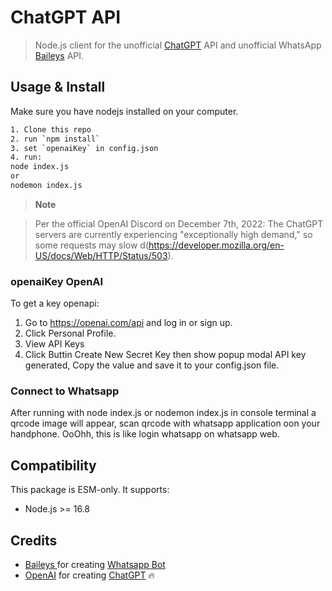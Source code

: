 # ChatGPT API <!-- omit in toc -->

> Node.js client for the unofficial [ChatGPT](https://openai.com/blog/chatgpt/) API and unofficial WhatsApp [Baileys](https://github.com/adiwajshing/Baileys/) API.

## Usage & Install

Make sure you have nodejs installed on your computer.

```bash
1. Clone this repo
2. run `npm install`
3. set `openaiKey` in config.json
4. run:
node index.js
or
nodemon index.js
```

> **Note**

> Per the official OpenAI Discord on December 7th, 2022: The ChatGPT servers are currently experiencing "exceptionally high demand," so some requests may slow d(https://developer.mozilla.org/en-US/docs/Web/HTTP/Status/503).


### openaiKey OpenAI

To get a key openapi:

1. Go to https://openai.com/api and log in or sign up.
2. Click Personal Profile.
3. View API Keys
4. Click Buttin Create New Secret Key
then show popup modal API key generated, Copy the value and save it to your config.json file.

### Connect to Whatsapp

After running with node index.js or nodemon index.js
in console terminal a qrcode image will appear, scan qrcode with whatsapp application oon your handphone.
OoOhh, this is like login whatsapp on whatsapp web.

## Compatibility

This package is ESM-only. It supports:

- Node.js >= 16.8

## Credits

- [Baileys ](https://github.com/adiwajshing/Baileys) for creating [Whatsapp Bot]([https://openai.com/blog/chatgpt/](https://github.com/adiwajshing/Baileys))
- [OpenAI](https://openai.com) for creating [ChatGPT](https://openai.com/blog/chatgpt/) 🔥
